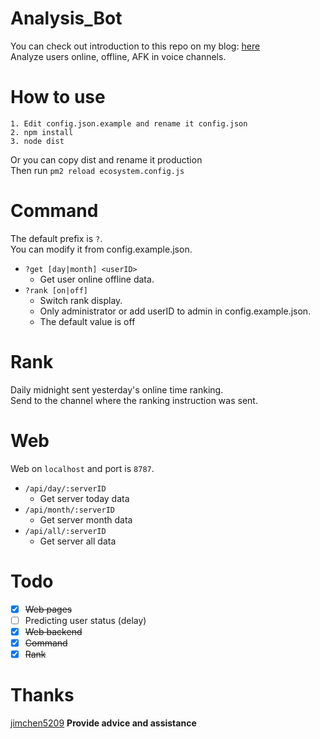 # Analysis_Bot
You can check out introduction to this repo on my blog: [here](https://blog.woodman.pw/2020/03/11/%E5%B0%88%E6%A1%88%E4%BB%8B%E7%B4%B9-Discord-Analysis-Bot/)  
Analyze users online, offline, AFK in voice channels.

# How to use
```
1. Edit config.json.example and rename it config.json
2. npm install
3. node dist
```
Or you can copy dist and rename it production  
Then run `pm2 reload ecosystem.config.js`

# Command
The default prefix is `?`.  
You can modify it from config.example.json.

- `?get [day|month] <userID>`  
  - Get user online offline data.
- `?rank [on|off]`
  - Switch rank display.
  - Only administrator or add userID to admin in config.example.json.
  - The default value is off

# Rank
Daily midnight sent yesterday's online time ranking.  
Send to the channel where the ranking instruction was sent.

# Web
Web on `localhost` and port is `8787`.

- `/api/day/:serverID` 
  - Get server today data
- `/api/month/:serverID`
  - Get server month data
- `/api/all/:serverID`
  - Get server all data

# Todo
- [x] ~~Web pages~~
- [ ] Predicting user status (delay)
- [x] ~~Web backend~~
- [x] ~~Command~~
- [x] ~~Rank~~

# Thanks
[jimchen5209](https://jimchen5209.me) **Provide advice and assistance**
